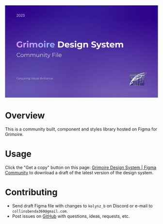 ![Cover](./assets/design-banner.png)

# Overview

This is a community built, component and styles library hosted on Figma for Grimoire.

# Usage

Click the "Get a copy" button on this page: [Grimoire Design System | Figma Community](https://www.figma.com/file/5IF4WStPtqjOAeRJaraB4M/Grimoire?type=design&node-id=37%3A1785&t=tmPvurpn8X2oONx6-1) to download a draft of the latest version of the design system.

# Contributing

- Send draft Figma file with changes to `kolynz_b` on Discord or e-mail to `collinsbenda360@gmail.com`.
- Post issues on [GitHub](https://github.com/kolynzb/Grimoire/) with questions, ideas, requests, etc.

